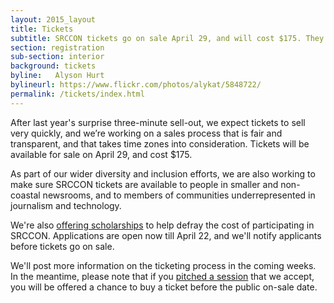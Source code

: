 ```yaml
---
layout: 2015_layout
title: Tickets
subtitle: SRCCON tickets go on sale April 29, and will cost $175. They’ll go fast, so mark your calendar.
section: registration
sub-section: interior
background: tickets
byline:   Alyson Hurt
bylineurl: https://www.flickr.com/photos/alykat/5848722/
permalink: /tickets/index.html
---
```

After last year's surprise three-minute sell-out, we expect tickets to sell very quickly, and we’re working on a sales process that is fair and transparent, and that takes time zones into consideration. Tickets will be available for sale on April 29, and cost $175.

As part of our wider diversity and inclusion efforts, we are also working to make sure SRCCON tickets are available to people in smaller and non-coastal newsrooms, and to members of communities underrepresented in journalism and technology.

We're also [offering scholarships](/scholarships) to help defray the cost of participating in SRCCON. Applications are open now till April 22, and we'll notify applicants before tickets go on sale.

We'll post more information on the ticketing process in the coming weeks. In the meantime, please note that if you <a href="/sessions">pitched a session</a> that we accept, you will be offered a chance to buy a ticket before the public on-sale date.
